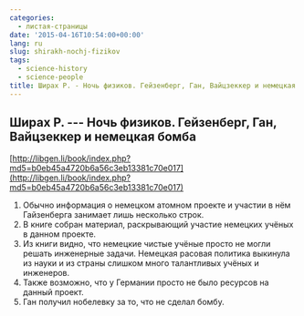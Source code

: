 ```yaml
---
categories:
  - листая-страницы
date: '2015-04-16T10:54:00+00:00'
lang: ru
slug: shirakh-nochj-fizikov
tags:
  - science-history
  - science-people
title: Ширах Р. - Ночь физиков. Гейзенберг, Ган, Вайцзеккер и немецкая бомба
---
```


## Ширах Р. --- Ночь физиков. Гейзенберг, Ган, Вайцзеккер и немецкая бомба ####

[http://libgen.li/book/index.php?md5=b0eb45a4720b6a56c3eb13381c70e017](http://libgen.li/book/index.php?md5=b0eb45a4720b6a56c3eb13381c70e017)

<!--more-->

1. Обычно информация о немецком атомном проекте и участии в нём Гайзенберга занимает лишь несколько строк.
2. В книге собран материал, раскрывающий участие немецких учёных в данном проекте.
3. Из книги видно, что немецкие чистые учёные просто не могли решать инженерные задачи. Немецкая расовая политика выкинула из науки и из страны слишком много талантливых учёных и инженеров.
4. Также возможно, что у Германии просто не было ресурсов на данный проект.
5. Ган получил нобелевку за то, что не сделал бомбу.
